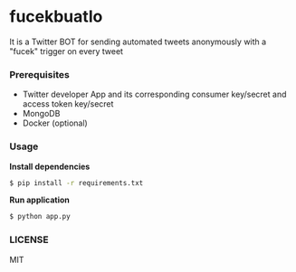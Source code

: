# fucekbuatlo
It is a Twitter BOT for sending automated tweets anonymously with a "fucek" trigger on every tweet

### Prerequisites
- Twitter developer App and its corresponding consumer key/secret and access token key/secret
- MongoDB
- Docker (optional)

### Usage
**Install dependencies**
```bash
$ pip install -r requirements.txt
```
**Run application**
```bash
$ python app.py
```

### LICENSE
MIT